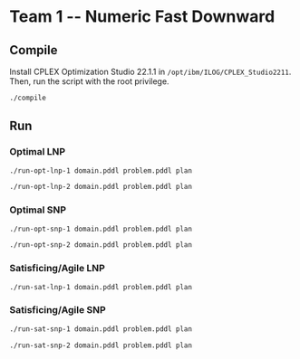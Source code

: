 # Team 1 -- Numeric Fast Downward

## Compile

Install CPLEX Optimization Studio 22.1.1 in `/opt/ibm/ILOG/CPLEX_Studio2211`.
Then, run the script with the root privilege.

```bash
./compile
```

## Run

### Optimal LNP

```bash
./run-opt-lnp-1 domain.pddl problem.pddl plan
```

```bash
./run-opt-lnp-2 domain.pddl problem.pddl plan
```

### Optimal SNP

```bash
./run-opt-snp-1 domain.pddl problem.pddl plan
```

```bash
./run-opt-snp-2 domain.pddl problem.pddl plan
```

### Satisficing/Agile LNP

```bash
./run-sat-lnp-1 domain.pddl problem.pddl plan
```

### Satisficing/Agile SNP

```bash
./run-sat-snp-1 domain.pddl problem.pddl plan
```

```bash
./run-sat-snp-2 domain.pddl problem.pddl plan
```
